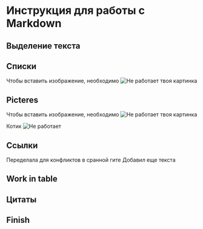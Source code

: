 # Инструкция для работы с Markdown

## Выделение текста

## Списки
Чтобы вставить изображение, необходимо
![Не работает твоя картинка](https://i.pinimg.com/originals/36/76/99/36769945f37cb48d1cc24ba4dc724d94.jpg)
 

## Picteres
Чтобы вставить изображение, необходимо
![Не работает твоя картинка](https://i.pinimg.com/originals/36/76/99/36769945f37cb48d1cc24ba4dc724d94.jpg)

Котик 
![Не работает](kisa.jpg)

## Ссылки

Переделала для конфликтов в сранной гите
Добавил еще текста
## Work in table

## Цитаты

## Finish
